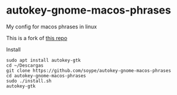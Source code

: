 # autokey-gnome-macos-phrases
My config for macos phrases in linux

This is a fork of [this repo](https://github.com/petrstepanov/gnome-macos-remap)

Install
```
sudo apt install autokey-gtk
cd ~/Descargas
git clone https://github.com/soype/autokey-gnome-macos-phrases
cd autokey-gnome-macos-phrases
sudo ./install.sh
autokey-gtk
```
